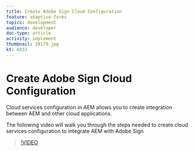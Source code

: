 ```yaml
---
title: Create Adobe Sign Cloud Configuration
feature: adaptive-forms
topics: development
audience: developer
doc-type: article
activity: implement
thumbnail: 38179.jpg
kt: 6033
---
```

# Create Adobe Sign Cloud Configuration

Cloud services configuration in AEM allows you to create integration between AEM and other cloud applications.

The following video will walk you through the steps needed to create cloud services configuration to integrate AEM with Adobe Sign

>[!VIDEO](https://video.tv.adobe.com/v/38179/quality=9)